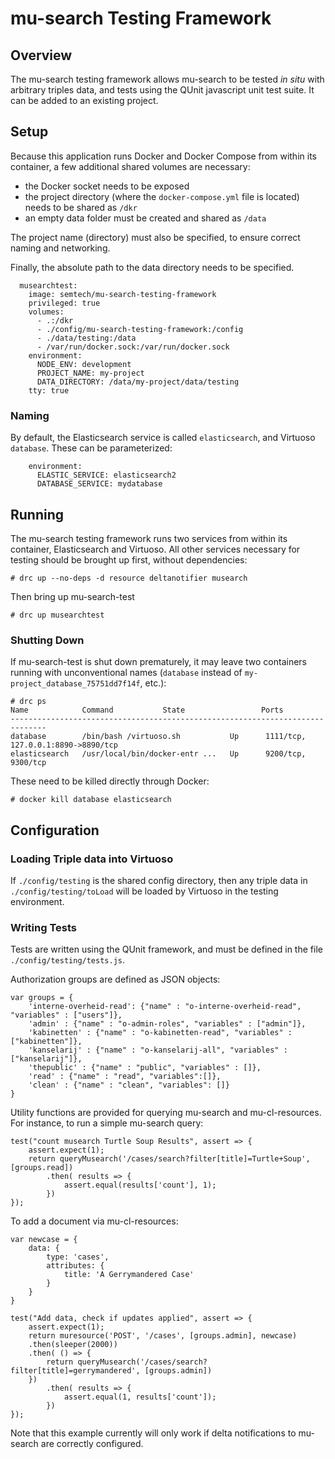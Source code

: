 # mu-search Testing Framework

## Overview

The mu-search testing framework allows mu-search to be tested *in situ* with arbitrary triples data, and tests using the QUnit javascript unit test suite. It can be added to an existing project.


## Setup

Because this application runs Docker and Docker Compose from within its container, a few additional shared volumes are necessary:

- the Docker socket needs to be exposed
- the project directory (where the `docker-compose.yml` file is located) needs to be shared as `/dkr` 
- an empty data folder must be created and shared as `/data`

The project name (directory) must also be specified, to ensure correct naming and networking.

Finally, the absolute path to the data directory needs to be specified.

```
  musearchtest:
    image: semtech/mu-search-testing-framework
    privileged: true
    volumes:
      - .:/dkr
      - ./config/mu-search-testing-framework:/config
      - ./data/testing:/data
      - /var/run/docker.sock:/var/run/docker.sock
    environment:
      NODE_ENV: development
      PROJECT_NAME: my-project
      DATA_DIRECTORY: /data/my-project/data/testing
    tty: true
```

### Naming

By default, the Elasticsearch service is called `elasticsearch`, and Virtuoso `database`. These can be parameterized:

```
    environment:
      ELASTIC_SERVICE: elasticsearch2
      DATABASE_SERVICE: mydatabase
```


## Running

The mu-search testing framework runs two services from within its container, Elasticsearch and Virtuoso. All other services necessary for testing should be brought up first, without dependencies:

```
# drc up --no-deps -d resource deltanotifier musearch
```

Then bring up mu-search-test

```
# drc up musearchtest
```

### Shutting Down

If mu-search-test is shut down prematurely, it may leave two containers running with unconventional names (`database` instead of `my-project_database_75751dd7f14f`, etc.):

```
# drc ps
Name            Command           State                 Ports               
------------------------------------------------------------------------------
database        /bin/bash /virtuoso.sh           Up      1111/tcp, 127.0.0.1:8890->8890/tcp
elasticsearch   /usr/local/bin/docker-entr ...   Up      9200/tcp, 9300/tcp                
```

These need to be killed directly through Docker:

```
# docker kill database elasticsearch
```



## Configuration

### Loading Triple data into Virtuoso

If `./config/testing` is the shared config directory, then any triple data in `./config/testing/toLoad` will be loaded by Virtuoso in the testing environment.

### Writing Tests

Tests are written using the QUnit framework, and must be defined in the file `./config/testing/tests.js`.

Authorization groups are defined as JSON objects:

```
var groups = {
    'interne-overheid-read': {"name" : "o-interne-overheid-read", "variables" : ["users"]},
    'admin' : {"name" : "o-admin-roles", "variables" : ["admin"]},
    'kabinetten' : {"name" : "o-kabinetten-read", "variables" : ["kabinetten"]},
    'kanselarij' : {"name" : "o-kanselarij-all", "variables" : ["kanselarij"]},
    'thepublic' : {"name" : "public", "variables" : []},
    'read' : {"name" : "read", "variables":[]},
    'clean' : {"name" : "clean", "variables": []}
}
```

Utility functions are provided for querying mu-search and mu-cl-resources. For instance, to run a simple mu-search query:

```
test("count musearch Turtle Soup Results", assert => {
    assert.expect(1);
    return queryMusearch('/cases/search?filter[title]=Turtle+Soup', [groups.read])
        .then( results => {
            assert.equal(results['count'], 1);
        })
});
```

To add a document via mu-cl-resources:

```
var newcase = {
    data: {
        type: 'cases',
        attributes: {
            title: 'A Gerrymandered Case'
        }
    }
}

test("Add data, check if updates applied", assert => {
    assert.expect(1);
    return muresource('POST', '/cases', [groups.admin], newcase)
    .then(sleeper(2000))
    .then( () => { 
        return queryMusearch('/cases/search?filter[title]=gerrymandered', [groups.admin]) 
    })
        .then( results => {
            assert.equal(1, results['count']);
        })
});
```

Note that this example currently will only work if delta notifications to mu-search are correctly configured.



